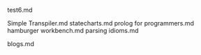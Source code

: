 test6.md

Simple Transpiler.md
statecharts.md
prolog for programmers.md
hamburger workbench.md
parsing idioms.md

blogs.md

